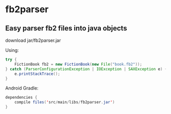 # fb2parser 
## Easy parser fb2 files into java objects 

download jar/fb2parser.jar 

Using: 

```java
try {
	FictionBook fb2 = new FictionBook(new File("book.fb2"));
} catch (ParserConfigurationException | IOException | SAXException e) {
	e.printStackTrace();
}
```

Android Gradle: 

```java
dependencies {
	compile files('src/main/libs/fb2parser.jar')
}
```